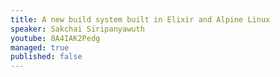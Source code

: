 ```yaml
---
title: A new build system built in Elixir and Alpine Linux
speaker: Sakchai Siripanyawuth
youtube: 8A4IAK2Pedg
managed: true
published: false
---
```

